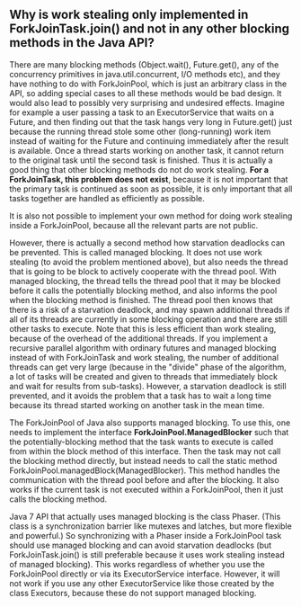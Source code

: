 ## Why is work stealing only implemented in ForkJoinTask.join() and not in any other blocking methods in the Java API? 

There are many blocking methods (Object.wait(), Future.get(), any of the concurrency primitives in java.util.concurrent, I/O methods etc), 
and they have nothing to do with ForkJoinPool, which is just an arbitrary class in the API, so adding special cases to all these methods would be bad design. 
It would also lead to possibly very surprising and undesired effects. Imagine for example a user passing a task to an ExecutorService that waits on a Future, and then finding out that 
the task hangs very long in Future.get() just because the running thread stole some other (long-running) work item instead of waiting for the Future and 
continuing immediately after the result is available. Once a thread starts working on another task, it cannot return to the original task until the second task is finished. 
Thus it is actually a good thing that other blocking methods do not do work stealing. **For a ForkJoinTask, this problem does not exist**, because it is not important that the primary task 
is continued as soon as possible, it is only important that all tasks together are handled as efficiently as possible.

It is also not possible to implement your own method for doing work stealing inside a ForkJoinPool, because all the relevant parts are not public.

However, there is actually a second method how starvation deadlocks can be prevented. This is called managed blocking. It does not use work stealing (to avoid the problem mentioned above), 
but also needs the thread that is going to be block to actively cooperate with the thread pool. With managed blocking, the thread tells the thread pool that it may be 
blocked before it calls the potentially blocking method, and also informs the pool when the blocking method is finished. The thread pool then knows that there is a risk of a 
starvation deadlock, and may spawn additional threads if all of its threads are currently in some blocking operation and there are still other tasks to execute. 
Note that this is less efficient than work stealing, because of the overhead of the additional threads. If you implement a recursive parallel algorithm with ordinary futures and 
managed blocking instead of with ForkJoinTask and work stealing, the number of additional threads can get very large (because in the "divide" phase of the algorithm, 
a lot of tasks will be created and given to threads that immediately block and wait for results from sub-tasks).
However, a starvation deadlock is still prevented, and it avoids the problem that a task has to wait a long time because its thread started working on another task in the mean time.

The ForkJoinPool of Java also supports managed blocking. To use this, one needs to implement the interface **ForkJoinPool.ManagedBlocker** such that the potentially-blocking method that 
the task wants to execute is called from within the block method of this interface. Then the task may not call the blocking method directly, but instead needs to call 
the static method ForkJoinPool.managedBlock(ManagedBlocker). This method handles the communication with the thread pool before and after the blocking. 
It also works if the current task is not executed within a ForkJoinPool, then it just calls the blocking method.

Java 7 API that actually uses managed blocking is the class Phaser. (This class is a synchronization barrier like mutexes and latches, but more flexible and powerful.) 
So synchronizing with a Phaser inside a ForkJoinPool task should use managed blocking and can avoid starvation deadlocks 
(but ForkJoinTask.join() is still preferable because it uses work stealing instead of managed blocking). This works regardless of whether you use the ForkJoinPool 
directly or via its ExecutorService interface. However, it will not work if you use any other ExecutorService like those created by the class Executors, because these do not support
managed blocking.

